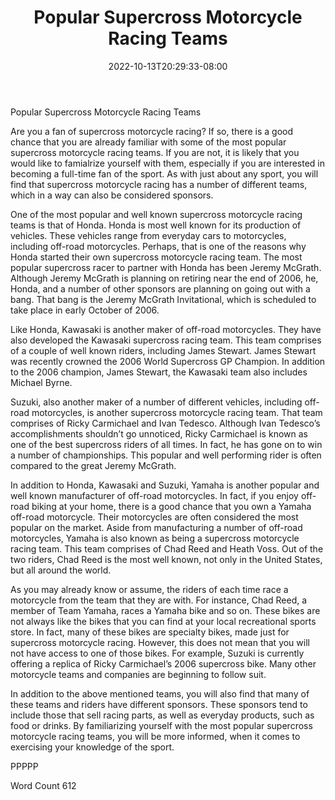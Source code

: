 ﻿---
title: "Popular Supercross Motorcycle Racing Teams"
date: 2022-10-13T20:29:33-08:00
description: "Supercross Racing Tips for Web Success"
featured_image: "/images/Supercross Racing.jpg"
tags: ["Supercross Racing"]
---

Popular Supercross Motorcycle Racing Teams

Are you a fan of supercross motorcycle racing?  If so, there is a good chance that you are already familiar with some of the most popular supercross motorcycle racing teams.  If you are not, it is likely that you would like to famialrize yourself with them, especially if you are interested in becoming a full-time fan of the sport. As with just about any sport, you will find that supercross motorcycle racing has a number of different teams, which in a way can also be considered sponsors.

One of the most popular and well known supercross motorcycle racing teams is that of Honda. Honda is most well known for its production of vehicles. These vehicles range from everyday cars to motorcycles, including off-road motorcycles.  Perhaps, that is one of the reasons why Honda started their own supercross motorcycle racing team.  The most popular supercross racer to partner with Honda has been Jeremy McGrath. Although Jeremy McGrath is planning on retiring near the end of 2006, he, Honda, and a number of other sponsors are planning on going out with a bang.  That bang is the Jeremy McGrath Invitational, which is scheduled to take place in early October of 2006.

Like Honda, Kawasaki is another maker of off-road motorcycles. They have also developed the Kawasaki supercross racing team.  This team comprises of a couple of well known riders, including James Stewart. James Stewart was recently crowned the 2006 World Supercross GP Champion.  In addition to the 2006 champion, James Stewart, the Kawasaki team also includes Michael Byrne.

Suzuki, also another maker of a number of different vehicles, including off-road motorcycles, is another supercross motorcycle racing team. That team comprises of Ricky Carmichael and Ivan Tedesco.  Although Ivan Tedesco’s accomplishments shouldn’t go unnoticed, Ricky Carmichael is known as one of the best supercross riders of all times.  In fact, he has gone on to win a number of championships.  This popular and well performing rider is often compared to the great Jeremy McGrath.

In addition to Honda, Kawasaki and Suzuki, Yamaha is another popular and well known manufacturer of off-road motorcycles. In fact, if you enjoy off-road biking at your home, there is a good chance that you own a Yamaha off-road motorcycle. Their motorcycles are often considered the most popular on the market. Aside from manufacturing a number of off-road motorcycles, Yamaha is also known as being a supercross motorcycle racing team. This team comprises of Chad Reed and Heath Voss.  Out of the two riders, Chad Reed is the most well known, not only in the United States, but all around the world.  

As you may already know or assume, the riders of each time race a motorcycle from the team that they are with. For instance, Chad Reed, a member of Team Yamaha, races a Yamaha bike and so on.  These bikes are not always like the bikes that you can find at your local recreational sports store. In fact, many of these bikes are specialty bikes, made just for supercross motorcycle racing.  However, this does not mean that you will not have access to one of those bikes.  For example, Suzuki is currently offering a replica of Ricky Carmichael’s 2006 supercross bike. Many other motorcycle teams and companies are beginning to follow suit.

In addition to the above mentioned teams, you will also find that many of these teams and riders have different sponsors.  These sponsors tend to include those that sell racing parts, as well as everyday products, such as food or drinks. By familiarizing yourself with the most popular supercross motorcycle racing teams, you will be more informed, when it comes to exercising your knowledge of the sport.

PPPPP

Word Count 612

